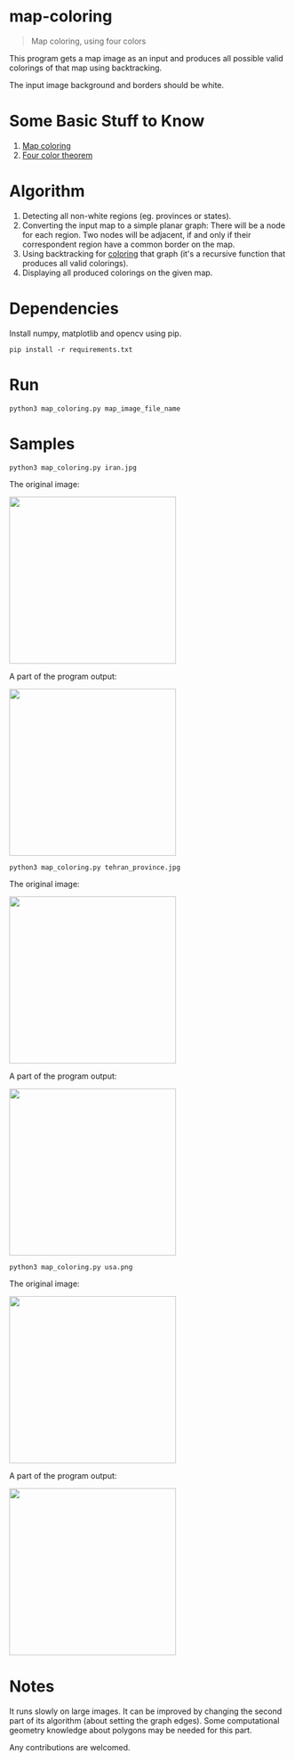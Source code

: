 # map-coloring

> Map coloring, using four colors

This program gets a map image as an input and produces all possible valid colorings of that map using backtracking.

The input image background and borders should be white.

# Some Basic Stuff to Know

1. [Map coloring](https://en.wikipedia.org/wiki/Map_coloring)
2. [Four color theorem](https://en.wikipedia.org/wiki/Four_color_theorem)

# Algorithm

1. Detecting all non-white regions (eg. provinces or states).
2. Converting the input map to a simple planar graph:
   There will be a node for each region. Two nodes will be adjacent, if and only if their correspondent region have a common border on the map.
3. Using backtracking for [coloring](https://en.wikipedia.org/wiki/Graph_coloring#Vertex_coloring) that graph (it's a recursive function that produces all valid colorings).
4. Displaying all produced colorings on the given map.

# Dependencies

Install numpy, matplotlib and opencv using pip.

```
pip install -r requirements.txt
```

# Run

```
python3 map_coloring.py map_image_file_name
```

# Samples

```
python3 map_coloring.py iran.jpg
```

The original image:

<img src="https://user-images.githubusercontent.com/7780269/51145922-88122000-186a-11e9-9577-b4b33f767731.jpg" width="300">

A part of the program output:

<img src="https://user-images.githubusercontent.com/7780269/51145956-9eb87700-186a-11e9-9eaf-fce66e7b5b6b.gif" width="300">

```
python3 map_coloring.py tehran_province.jpg
```

The original image:

<img src="https://user-images.githubusercontent.com/7780269/51145925-88122000-186a-11e9-81a5-c3c633496866.jpg" width="300">

A part of the program output:

<img src="https://user-images.githubusercontent.com/7780269/51145952-9e1fe080-186a-11e9-8968-09861c3a7008.gif" width="300">

```
python3 map_coloring.py usa.png
```

The original image:

<img src="https://user-images.githubusercontent.com/7780269/51146422-028f6f80-186c-11e9-941c-c77f332c81b4.png" width="300">

A part of the program output:

<img src="https://user-images.githubusercontent.com/7780269/51145955-9e1fe080-186a-11e9-9cf2-96fc1a9198f7.gif" width="300">

# Notes

It runs slowly on large images. It can be improved by changing the second part of its algorithm (about setting the graph edges). Some computational geometry knowledge about polygons may be needed for this part.

Any contributions are welcomed.

